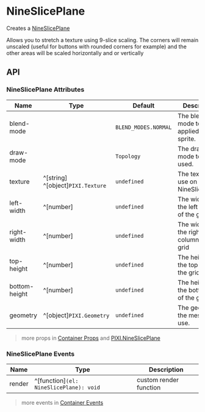 # NineSlicePlane

Creates a [NineSlicePlane](https://pixijs.download/release/docs/PIXI.NineSlicePlane.html)

Allows you to stretch a texture using 9-slice scaling. The corners will remain unscaled (useful for buttons with rounded corners for example) and the other areas will be scaled horizontally and or vertically

<demo src="./demo/nine-slice-plane.vue" />

## API

### NineSlicePlane Attributes

| Name | Type | Default | Description |
| --- | --- | --- | --- |
| blend-mode | <api-blend-mode /> | `BLEND_MODES.NORMAL` | The blend mode to be applied to the sprite. |
| draw-mode | <api-draw-mode /> | `Topology` | The draw mode to be used. |
| texture | ^[string] ^[object]`PIXI.Texture` | `undefined` | The texture to use on the NineSlicePlane. |
| left-width | ^[number] | `undefined` | The width of the left column of the grid |
| right-width | ^[number] | `undefined` | The width of the right column of the grid |
| top-height | ^[number] | `undefined` | The height of the top row of the grid |
| bottom-height | ^[number] | `undefined` | The height of the bottom row of the grid |
| geometry | ^[object]`PIXI.Geometry` | `undefined` | The geometry the mesh will use. |

> more props in [Container Props](/guide/elements/container#container-props) and [PIXI.NineSlicePlane](https://pixijs.download/release/docs/PIXI.NineSlicePlane.html)

### NineSlicePlane Events

| Name | Type | Description |
| --- | --- | --- |
| render | ^[function]`(el: NineSlicePlane): void` | custom render function |

> more events in [Container Events](/guide/elements/container#container-events)

<!-- LINKS -->
